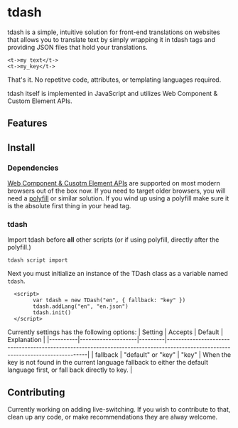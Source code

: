 # tdash
tdash is a simple, intuitive solution for front-end translations on websites that allows you to translate text by simply wrapping it in tdash tags and providing JSON files that hold your translations.

```
<t->my text</t->
<t->my_key</t->
```

That's it. No repetitve code, attributes, or templating languages required.

tdash itself is implemented in JavaScript and utilizes Web Component & Custom Element APIs. 

## Features

## Install
### Dependencies
[Web Component & Cusotm Element APIs](https://caniuse.com/?search=custom%20element) are supported on most modern browsers out of the box now. If you need to target older browsers, you will need a [polyfill](https://github.com/ungap/custom-elements) or similar solution. If you wind up using a polyfill make sure it is the absolute first thing in your head tag.

### tdash
Import tdash before **all** other scripts (or if using polyfill, directly after the polyfill.)

```
tdash script import
```

Next you must initialize an instance of the TDash class as a variable named `tdash`. 


```
  <script>
        var tdash = new TDash("en", { fallback: "key" })
        tdash.addLang("en", "en.json")
        tdash.init()
  </script>
```
  
 Currently settings has the following options:
| Setting  | Accepts            | Default | Explanation                                                                                                                    |
|----------|--------------------|---------|--------------------------------------------------------------------------------------------------------------------------------|
| fallback | "default" or "key" | "key"   | When the key is not found in the current language fallback to either the default language first, or fall back directly to key. |




## Contributing
Currently working on adding live-switching. If you wish to contribute to that, clean up any code, or make recommendations they are alway welcome.
